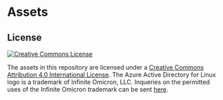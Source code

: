 # Assets

## License

[![Creative Commons License](http://i.creativecommons.org/l/by/4.0/88x31.png)][cc-by-4.0]

The assets in this repository are licensed under a [Creative Commons Attribution 4.0 International License][cc-by-4.0].
The Azure Active Directory for Linux logo is a trademark of Infinite Omicron, LLC.
Inqueries on the permitted uses of the Infinite Omicron trademark can be sent [here](mailto:open.source@infinite-omicron.com).

[cc-by-4.0]: http://creativecommons.org/licenses/by/4.0

